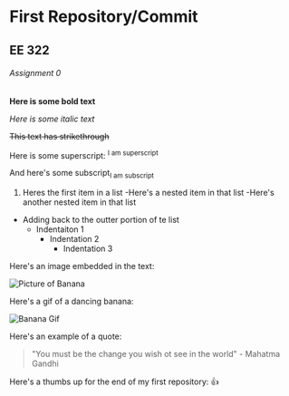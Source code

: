 # First Repository/Commit
## EE 322
###### Assignment 0

**Here is some bold text**

*Here is some italic text*

~~This text has strikethrough~~

Here is some superscript: <sup>I am superscript<sup> 

And here's some subscript<sub>I am subscript<sub>

1. Heres the first item in a list
  -Here's a nested item in that list
    -Here's another nested item in that list
  - Adding back to the outter portion of te list 
    - Indentaiton 1
      - Indentation 2
        - Indentation 3

Here's an image embedded in the text:

![Picture of Banana](https://images.immediate.co.uk/production/volatile/sites/30/2017/01/Bananas-218094b-scaled.jpg)
    
Here's a gif of a dancing banana:

![Banana Gif](https://media.tenor.com/UTfN6nIPrlYAAAAM/banana-dance.gif)
    
  
Here's an example of a quote:
  
  >"You must be the change you wish ot see in the world" - Mahatma Gandhi
  
  
  
  
Here's a thumbs up for the end of my first repository: :+1:
